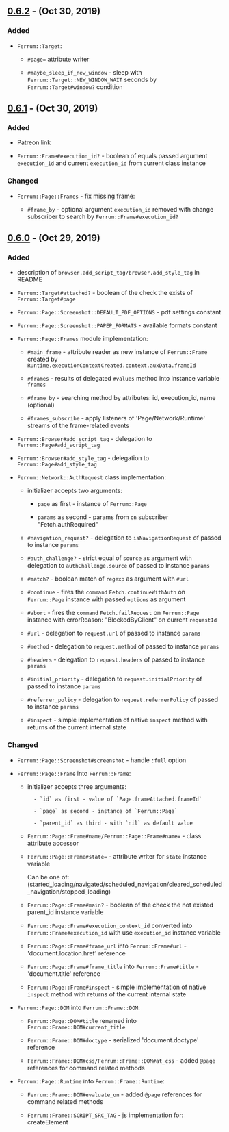 ## [0.6.2] - (Oct 30, 2019) ##

### Added

- `Ferrum::Target`:
    
    - `#page=` attribute writer

    - `#maybe_sleep_if_new_window` - sleep with `Ferrum::Target::NEW_WINDOW_WAIT` seconds by `Ferrum::Target#window?` condition

## [0.6.1] - (Oct 30, 2019) ##

### Added

- Patreon link

- `Ferrum::Frame#execution_id?` - boolean of equals passed argument `execution_id` and current `execution_id` from current class instance

### Changed

- `Ferrum::Page::Frames` - fix missing frame:

    - `#frame_by` - optional argument `execution_id` removed with change subscriber to search by `Ferrum::Frame#execution_id?`

## [0.6.0] - (Oct 29, 2019) ##

### Added

- description of `browser.add_script_tag/browser.add_style_tag` in README

- `Ferrum::Target#attached?` - boolean of the check the exists of `Ferrum::Target#page`

- `Ferrum::Page::Screenshot::DEFAULT_PDF_OPTIONS` - pdf settings constant

- `Ferrum::Page::Screenshot::PAPEP_FORMATS` - available formats constant

- `Ferrum::Page::Frames` module implementation:

    - `#main_frame` - attribute reader as new instance of `Ferrum::Frame` created by `Runtime.executionContextCreated.context.auxData.frameId`

    - `#frames` - results of delegated `#values` method into instance variable `frames`

    - `#frame_by` - searching method by attributes: id, execution_id, name (optional)

    - `#frames_subscribe` - apply listeners of 'Page/Network/Runtime' streams of the frame-related events

- `Ferrum::Browser#add_script_tag` - delegation to `Ferrum::Page#add_script_tag`

- `Ferrum::Browser#add_style_tag` - delegation to `Ferrum::Page#add_style_tag`

- `Ferrum::Network::AuthRequest` class implementation:

    - initializer accepts two arguments:

        - `page` as first - instance of `Ferrum::Page`

        - `params` as second - params from `on` subscriber "Fetch.authRequired"

    - `#navigation_request?` - delegation to `isNavigationRequest` of passed to instance `params`

    - `#auth_challenge?` - strict equal of `source` as argument with delegation to `authChallenge.source` of passed to instance `params`

    - `#match?` - boolean match of `regexp` as argument with `#url`

    - `#continue` - fires the `command` `Fetch.continueWithAuth` on `Ferrum::Page` instance with passed `options` as argument

    - `#abort` - fires the `command` `Fetch.failRequest` on `Ferrum::Page` instance with errorReason: "BlockedByClient" on current `requestId`

    - `#url` - delegation to `request.url` of passed to instance `params`

    - `#method` - delegation to `request.method` of passed to instance `params`

    - `#headers` - delegation to `request.headers` of passed to instance `params`

    - `#initial_priority` - delegation to `request.initialPriority` of passed to instance `params`

    - `#referrer_policy` - delegation to `request.referrerPolicy` of passed to instance `params`

    - `#inspect` - simple implementation of native `inspect` method with returns of the current internal state

### Changed

- `Ferrum::Page::Screenshot#screenshot` - handle `:full` option

- `Ferrum::Page::Frame` into `Ferrum::Frame`:

    - initializer accepts three arguments:

            - `id` as first - value of `Page.frameAttached.frameId`

            - `page` as second - instance of `Ferrum::Page`

            - `parent_id` as third - with `nil` as default value

    - `Ferrum::Page::Frame#name/Ferrum::Page::Frame#name=` - class attribute accessor

    - `Ferrum::Page::Frame#state=` - attribute writer for `state` instance variable

        Can be one of: (started_loading/navigated/scheduled_navigation/cleared_scheduled_navigation/stopped_loading)

    - `Ferrum::Page::Frame#main?` - boolean of the check the not existed parent_id instance variable

    - `Ferrum::Page::Frame#execution_context_id` converted into `Ferrum::Frame#execution_id` with use `execution_id` instance variable

    - `Ferrum::Page::Frame#frame_url` into `Ferrum::Frame#url` - 'document.location.href' reference

    - `Ferrum::Page::Frame#frame_title` into `Ferrum::Frame#title` - 'document.title' reference

    - `Ferrum::Page::Frame#inspect` - simple implementation of native `inspect` method with returns of the current internal state

- `Ferrum::Page::DOM` into `Ferrum::Frame::DOM`:

    - `Ferrum::Page::DOM#title` renamed into `Ferrum::Frame::DOM#current_title`

    - `Ferrum::Frame::DOM#doctype` - serialized 'document.doctype' reference

    - `Ferrum::Frame::DOM#css/Ferrum::Frame::DOM#at_css` - added `@page` references for command related methods

- `Ferrum::Page::Runtime` into `Ferrum::Frame::Runtime`:

    - `Ferrum::Frame::DOM#evaluate_on` - added `@page` references for command related methods

    - `Ferrum::Frame::SCRIPT_SRC_TAG` - js implementation for: createElement <script>, fil in `src` with appendChild into document.head

    - `Ferrum::Frame::SCRIPT_TEXT_TAG` - js implementation for: createElement <script>, fil in `text` with appendChild into document.head

    - `Ferrum::Frame::STYLE_TAG` - js implementation for: createElement <style> with appendChild into document.head

    - `Ferrum::Frame::LINK_TAG` - js implementation for: createElement <link>, fil in `href` with appendChild into document.head

    - `Ferrum::Frame::Runtime#add_script_tag` - fires `evaluate_async` with passed args: url, path, content, type: "text/javascript"

    - `Ferrum::Frame::Runtime#add_style_tag` - fires `evaluate_async` with passed args: url, path, content

- `Ferrum::Network` - switch from deprecated `Network.continueInterceptedRequest` to `Fetch.continueRequest`

- `Ferrum::Network::Exchange`:

    - first argument `page` for initialize with fill `page` instance variable

    - `#build_response` - fix arguments for `Network::Response.new`

    - `#inspect` - simple implementation of native `inspect` method with returns of the current internal state

- `Ferrum::Network::InterceptedRequest`:

    - `#interception_id` into `#request_id` as `requestId` reference on passed `params`
    
    - `#respond` - the `custom request fulfilment support` implementation by fires the `command` `Fetch.failRequest` on `Ferrum::Page` instance with passed `options` as argument

- `Ferrum::Network::Response`:

    - first argument `page` for initialize with fill `page` instance variable

    - `#body` - implementation of ability to get response body by fires the `command` `Network.getResponseBody` on `Ferrum::Page` instance with on specific `requestId`

    - `#main?` - boolean of equals `page.network.response` and current class instance

    - `#==` - boolean of equals passed argument object.id and current `requestId` from `params` instance variable

    - `#inspect` - simple implementation of native `inspect` method with returns of the current internal state

- `Ferrum::Node`:

    - replaced first argument `page` into `frame` / `page` instance variable initialized as `frame.page`

    - `#frame_id` - delegation to `frameId` of passed to instance `description`

    - `#frame` - instance of frame from `page` instance found by `#frame_id`

- `Ferrum::Page::Event` - add frames implementation:

    - `event/document_id` attribute readers

    - `#subscribe` listeners replaced with `#frames_subscribe` from included `Ferrum::Page::Frames` instance

    - `#resize` - evaluate JS: document.documentElement.scrollWidth, document.documentElement.scrollHeight for fullscreen case

### Removed

- `Ferrum::Page`

    - `#frame_name`

    - `#frame_url`, with delegated `Ferrum::Browser#frame_url`

    - `#frame_title`, with delegated `Ferrum::Browser#frame_title`

    - `#within_frame`, with delegated `Ferrum::Browser#within_frame`

- `Ferrum::Page::Event`:
 
    - include DOM, Runtime, Frame

    - `waiting_frames` instance variable

    - `frame_stack` instance variable

## [0.5.0] - (Sep 27, 2019) ##

### Added

- description of `Thread safety` approach section in README

- `Ferrum::NoSuchTargetError`

- `Ferrum::Network::Request#url_fragment` - delegation to `urlFragment` of instance `request`

- The removing of temporary directory on `Ferrum::Browser::Process#stop`:

    `Ferrum::Browser::Process.directory_remover` proc for remove entry with the passed path to the temporary directory as an argument

- `Ferrum::Page#viewport_size` - evaluates JS: `innerWidth` and `innerHeight` values on `window` object

- `Ferrum::Page#document_size` - evaluates JS: `offsetWidth` and `offsetHeight` values on `document.documentElement` object

- `Ferrum::Browser#viewport_size` - delegation to `Ferrum::Page#viewport_size`

- `Ferrum::Context` class implementation:

    - initializer accepts three arguments:

        - `browser` as first - instance of `Ferrum::Browser`

        - `contexts` as second - instance of `Ferrum::Contexts`

        - `id` as third - the value of browser command: `Target.createBrowserContext.browserContextId`

    - includes `id` attribute reader - the passed argument: `id`

    - includes `targets` attribute reader - the thread safe instance of hash

    - includes `pendings` attribute reader - the thread safe instance of mutable variable

    - includes `POSITION` constant - the freeze array of `first` `last` symbols  

    - `#default_target` - memoization of `#create_target` result

    - `#create_target` - assigns `target.id` as fetch of `targetId` from `Target.createTarget` with assign `target` from `targetInfo`

    - `#page` - delegation to `default_target` of `Ferrum::Context`

    - `#pages` - delegations to `page`'s taken from `Ferrum::Context#targets` as `values`
 
    - `#windows` - delegations to `page`'s taken from `Ferrum::Context#targets` as `values` with `window?` truthy condition
    
        takes `position` as first argument and optional second argument `size` with `1` as default value
           
        may raise `ArgumentError` on the passed `position` which not included into `Ferrum::Context::POSITION` constant values

    - `#create_page` - delegation to `target` with the `target` recreation by `Ferrum::Context#create_target`

    - `#add_target` - creates new instance of `Ferrum::Target` with fill by `Ferrum::Target.window?` condition of:
     
        `targets` instance variable on `id` or `pendings` instance variable as replace of `@value`

    - `#update_target` - updates specific `target` in `targets` instance variable by `target_id` and `params` which are passed as arguments  

    - `#delete_target` - deletes from `targets` instance variable by passed `target_id` as argument

    - `#dispose` - disposes from `contexts` instance variable by passed `id` as attribute reader

    - `#inspect` - simple implementation of native `inspect` method with returns of the current internal state

- `Ferrum::Target` class implementation:

    - initializer accepts two arguments:

        - `browser` as first - instance of `Ferrum::Browser`

        - `params` as second (optional) - instance of `Ferrum::Contexts`

    - `#update` - attribute writer for `params` instance variable by passed `params` as one argument 

    - `#page` - new instance of `Ferrum::Page` created for specific `targetId`

    - `#window?` - boolean of the check the exists of `Ferrum::Target#opener_id` 

    - `#id` - delegation to `targetId` of passed to instance `params`

    - `#type` - delegation to `type` of passed to instance `params`

    - `#title` - delegation to `title` of passed to instance `params`

    - `#url` - delegation to `url` of passed to instance `params`

    - `#opener_id` - delegation to `openerId` of passed to instance `params`

    - `#context_id` - delegation to `browserContextId` of passed to instance `params`

- `Ferrum::Contexts` class implementation: (subscriber on `Target.targetCreated`)

    - initializer accepts `browser` as the one argument

    - includes `contexts` attribute reader - the thread safe instance of hash

    - `#default_context` - memoization of `#create` result

    - `#find_by` - finding the last match in `contexts` instance variable by match of passed `target_id` into `targets.keys`

        required `target_id: value` argument
    
        returns `nil` on the not-matched case

    - `#create` - assigns new instance of `Ferrum::Context` with fetched `browserContextId` from `Target.createBrowserContext` into `contexts` instance variable
    
        returns the created instance of `Ferrum::Context` 

    - `#dispose` - removes specific `context` from `contexts` instance variable by passed `context_id` with fires `Target.disposeBrowserContext` browser command

        returns `true` boolean on the success dispose

    - `#reset` - nullify the `default_context` instance variable and fires the `dispose` method on each `context` in `contexts` instance variable

- `Ferrum::Browser#contexts` - reader of `Ferrum::Contexts` instance:

- `Ferrum::Browser#default_context` - delegation to `Ferrum::Browser#contexts`

- the delegation to `Ferrum::Browser#default_context`:

    - `Ferrum::Browser#create_target`
    
    - `Ferrum::Browser#create_page`

    - `Ferrum::Browser#pages`

    - `Ferrum::Browser#windows`

### Changed

- `Ferrum::NoSuchWindowError` into `NoSuchPageError`

- `Ferrum::Page::NEW_WINDOW_WAIT` moved as unchanged to `Ferrum::Target`

- `Ferrum::Browser#page` - the delegation from `Ferrum::Browser#targets` to `Ferrum::Browser#default_context`

- `Ferrum::Browser#page` - from the instance of `Ferrum::Browser#targets` into delegation to `Ferrum::Browser#default_context`

### Removed

- `Ferrum::EmptyTargetsError`

- the `hack` to handle `new window` which doesn't have events at all by `Ferrum::Page#session_id` with `Target.attachToTarget` and `Target.detachFromTarget` usage

- `Ferrum::Page#close_connection` - the logic is moved to `Ferrum::Page#close` directly

- the third argument (`new_window = false`) for `Ferrum::Page` initializer  

- `Ferrum::Targets` class with the delegations to `Ferrum::Targets` instance in `Ferrum::Browser` instance:
    
    - `Ferrum::Browser#window_handle`
    
    - `Ferrum::Browser#window_handles`
    
    - `Ferrum::Browser#switch_to_window`
    
    - `Ferrum::Browser#open_new_window`
    
    - `Ferrum::Browser#close_window`
    
    - `Ferrum::Browser#within_window`

## [0.4.0] - (Sep 17, 2019) ##

### Added

- `Ferrum::Network` module - moved logic from `Ferrum::Page::Net` with addition changes

- `Ferrum::Browser#network` - instance of `Ferrum::Network` from delegated `Ferrum::Page` instance

- `Ferrum::Network#request` & `Ferrum::Network#response` - delegation to `Network::Exchange` instance

- `Ferrum::Network#first_by` / `Ferrum::Network#last_by` - implemented searching by passed request_id in `Network::Exchange` instance 

- `Ferrum::Browser#traffic` delegation to `Ferrum::Network` of `Network::Exchange` instances

- `Ferrum::Network::Exchange` - simple request/response constructor with monitoring

    - `#build_request` - instance of `Network::Request` with passed params
    
    - `#build_response` - instance of `Network::Response` with passed params

    - `#build_error` - instance of `Network::Error` with passed params
    
    - `#navigation_request?` - the request verification on document by passed frame_id
    
    - `#blocked?` - boolean which becomes true when no the constructed response

    - `#to_a` - returns array of constructed request/response/error instances

- `Ferrum::Network::Request#type` - delegation to `type` of passed to instance params

- `Ferrum::Network::Request#type?` - boolean compare with `type` of instance with passed type as argument

- `Ferrum::Network::Request#frame_id` - delegation to `frameId` of passed to instance params

- `Ferrum::Network::InterceptedRequest#abort` - fires `continue` method of instance with `errorReason` as `Aborted`   

- `Ferrum::Network::InterceptedRequest#inspect` - simple implementation of native `inspect` method with returns of the current internal state  

- `Ferrum::Page::Frame#frame_id` - reader to public available of `frameId` by `Ferrum::Page#frame_id`

### Changed

- description of `Network/Authorization/Interception` sections in README

- `Ferrum::Browser#screenshot` & `Ferrum::Browser#pdf` methods are returns bin when no path is given

- `Ferrum::Browser#status` delegated to `Ferrum::Network`

- `Ferrum::Browser#authorize` delegated to `Ferrum::Network`

- `Ferrum::Network` module into `class` approach for `InterceptedRequest/Request/Response/Error` classes

- `Ferrum::Browser#intercept_request` into `Ferrum::Network#intercept`

- `Ferrum::Browser#subscribe` into `Ferrum::Network#subscribe` with public available

- `Ferrum::Browser#authorized_response` into `Ferrum::Network#authorized_response` with public available

- `Ferrum::Browser#clear_memory_cache` & `Ferrum::Browser#clear_network_traffic`

    merged to `Ferrum::Network#clear` with addition of `traffic` clear by the argument as symbol type of `traffic/cache`

- `Ferrum::Network::Request#time` - use `wallTime` params fir time detection

- `body_size` attribute writer of `Ferrum::Network::Response` with reduce of size on headers_size

    to handle `encodedDataLength` when `Network.responseReceived` is not dispatched

### Removed

- `Ferrum::Network::Response#redirect_url`

- `Ferrum::Page::Net`

- `Ferrum::Browser#abort_request`

- `Ferrum::Browser#continue_request`

- `Ferrum::Browser#response_headers`

- `Ferrum::Browser#network_traffic`

- `Ferrum::Network::InterceptedRequest#is_navigation_request=` (attribute writer)

## [0.3.0] - (Sep 12, 2019) ##

### Added

- CI build by TravisCI for ruby versions: `2.3/2.4/2.5/2.6/jruby-9.2.8.0`

- fix specs with support of MacOS time formats

- `Ferrum::Mouse::CLICK_WAIT` as `FERRUM_CLICK_WAIT` `ENV-var` with `0.1` as default value

- `Ferrum::Browser#authorize` option `:type` with valid values `:server` (by default), `:proxy`

- Logo :tada:

- `Ferrum::Node#inner_text` - evaluates JS: `this.innerText` on Node instance

- `Ferrum::Page::Runtime::INTERMITTENT_ATTEMPTS` as `FERRUM_INTERMITTENT_ATTEMPTS` `ENV-var` with `6` as default value

- `Ferrum::Page::Runtime::INTERMITTENT_SLEEP` as `FERRUM_INTERMITTENT_SLEEP` `ENV-var` with `0.1` as default value

- `Ferrum::Page#on` getting the `name` as option with `:dialog/:request_intercepted` cases & `block` as last argument

- `Ferrum::Browser#on` - delegated actions to `Ferrum::Page` instance

- `Ferrum::Dialog` object to handle JavaScript Dialog's

    - required `page, params` as init arguments

    - `#accept` fires JS: `Page.handleJavaScriptDialog` as command on provided `Ferrum::Page` instance with options which included `accept: true`

    - `#dismiss` fires JS: `Page.handleJavaScriptDialog` as command on provided `Ferrum::Page` instance with `accept: false`

    - `#match?` compare message by passed regexp

    - description of `Dialog` feature in README

- `Ferrum::Page::Event` extend of `Concurrent::Event` with implementation of `reset/wait` fix
 
    - implement `Ferrum::Page::Event#iteration` to reuse `synchronize` block on `@iteration` value of `Concurrent::Event`

    - redefinition of `Concurrent::Event#reset` - increase `@iteration` outside of `if @set` block

- `FERRUM_PROCESS_TIMEOUT` `ENV-var` as `Ferrum::Browser::Process::PROCESS_TIMEOUT` with `2` as default value

- Elapsed time implementation:

    - `Ferrum::Browser::Process::WAIT_KILLED` with `0.05`
    
    - `Ferrum.monotonic_time` - delegation to `Concurrent` object

    - `Ferrum.started` - class variable `@@started` as `monotonic_time`

    - `Ferrum.elapsed_time` - a difference of `monotonic_time` as minuend and passed time as argument or `@@started` as subtrahend

    - `Ferrum.timeout?` - boolean compare passed values `(start, timeout)` by `elapsed_time`

- JRuby support by replaces of `::Process::CLOCK_MONOTONIC` usages according to `Elapsed-time` implementation

### Changed

- fix globally changing of Thread behaviour on options `abort_on_exception/report_on_exception`

- `Ferrum::Page::Input#find_position` into `Ferrum::Node#find_position`

- `Ferrum::Browser#scroll_to` into `Ferrum::Mouse#scroll_to`

- option `:timeout` into `:wait` for `Ferrum::Page#command` / `Ferrum::Mouse#click`

- description of `Authorization` options in README

- `Ferrum::Page::Net#intercept_request` block as last argument into `Ferrum::Page::Net#on(:request_intercepted)` with passed block

- `Ferrum::Browser::TIMEOUT` into `Ferrum::Browser::DEFAULT_TIMEOUT` as `FERRUM_DEFAULT_TIMEOUT` `ENV-var` with `5` as default value

- usage of `Concurrent::Event` into `Ferrum::Page::Event` as `@event` of `Ferrum::Page` instance
 
- `Ferrum::Page::NEW_WINDOW_BUG_SLEEP` into `Ferrum::Page::NEW_WINDOW_WAIT` as `FERRUM_NEW_WINDOW_WAIT` `ENV-var` with `0.3` as default value 

### Removed

- `Ferrum::Page::Input`

- `Ferrum::Browser#proxy_authorize` / `Ferrum::Page::Net#proxy_authorize`

- `Ferrum::ModalNotFoundError`

- `Ferrum::Page#reset_modals` with delegation to `Ferrum::Browser`

- `Ferrum::Page#find_modal` with delegation to `Ferrum::Browser`

- `Ferrum::Page#accept_prompt` with delegation to `Ferrum::Browser`

- `Ferrum::Page#dismiss_confirm` with delegation to `Ferrum::Browser`

- `Ferrum::Page#accept_confirm` with delegation to `Ferrum::Browser`

- `Ferrum::Browser#on_request_intercepted`

## [0.2.1] - (Sep 5, 2019) ##

### Added

- handle `EOFError/Errno::ECONNRESET/Errno::EPIPE` errors with rescue

- description options of `Customization` in README

### Changed

- increased `Browser::Process::PROCESS_TIMEOUT` constant by 1

- `Ferrum::Network::InterceptedRequest#match?` to handle cases for `Ruby 2.3` and less
 
## [0.2.0] - (Sep 3, 2019) ##

### Added

- snippet examples of the actions in README

- `Ferrum::Node#focus` - fires the `command` `DOM.focus` on `Ferrum::Page` instance

- `Ferrum::Node#blur` - evaluates JS: `this.blur()` on `Ferrum::Page` instance

- `Ferrum::Node#click` - fires the native `click` on `Ferrum::Page` instance

- usage of `FERRUM_INTERMITTENT_ATTEMPTS` `ENV-var` on the rescue of runtime intermittent error

- implementation's of `Ferrum::Page::DOM#xpath` & `Ferrum::Page::DOM#at_xpath` 

- `Ferrum.with_attempts` - retry attempt with the sleep on the block passed as an argument

- `Ferrum::NoExecutionContextError` - raises when there's no `context` available

- `Ferrum::Node#attribute` - evaluates JS: `this.getAttribute` with passed `name`

- `Ferrum::Mouse` - dedicated class of `mouse` actions: `click/down/up/move`

- `Ferrum::Browser#mouse` - delegated actions to `Ferrum::Mouse` instance extracted from `Ferrum::Page::Input`

- `Ferrum::Page::Input#find_position` - usage of `DOM.getContentQuads` to find position of node by `top/left`

- `Ferrum::Keyboard` - dedicated class of `keyboard` actions: `down/up/type/modifiers`

- `Ferrum::Browser#keyboard` - delegated actions to `Ferrum::Keyboard` instance extracted from `Ferrum::Page::Input`

- `Ferrum::Headers` dedicated class of headers manager with `get/set/clear/add` actions which delegated to `Ferrum::Page` instance

- `Ferrum::Cookies` dedicated class which includes logic from `Ferrum::Browser::API::Cookie` & `Ferrum::Cookie` with actions: `all/[]/set/remove/clear`

- `Ferrum::Page#cookies` - delegated actions to `Ferrum::Cookies` instance

- `Ferrum::Page::Screenshot` module with methods `screenshot/pdf` implemented by commands `Page.captureScreenshot/Page.printToPDF`

- `Ferrum::Browser#screenshot` - delegated actions to `Page::Screenshot` module

- `Ferrum::Network::InterceptedRequest` class with methods: `auth_challenge?/match?/abort/continue/url/method/headers/initial_priority/referrer_policy`

- `Ferrum::Browser#intercept_request` - method with delegated to `Ferrum::Page::Net` which sets pattern into `Network.setRequestInterception`

- `Ferrum::Browser#on_request_intercepted` - method with delegated to `Ferrum::Page::Net` which applies passed block

- `Ferrum::Browser#abort_request` - method with delegated to `Ferrum::Page::Net` which stops request by passed interception_id

### Changed

- `Ferrum::Page::Input#send_keys` into `Ferrum::Page::Input#type`

- `Ferrum::DeadBrowser` into `Ferrum::DeadBrowserError`

- `Ferrum::ModalNotFound` into `Ferrum::ModalNotFoundError`

- `Ferrum::StatusFailError` into `Ferrum::StatusError`

- `Ferrum::NodeError` into `Ferrum::NodeNotFoundError`

- `Ferrum::Page#go_back` into `Ferrum::Page#back`

- `Ferrum::Page#go_forward` into `Ferrum::Page#forward`

- `Ferrum::Page::Dom#property` into `Ferrum::Page#property`

- `Ferrum::Page::Dom#select_file` into `Ferrum::Page#select_file`

- `Ferrum::Node::#click` getting the `mode` argument as option with `right/double/left` cases

- `Ferrum::Page::Frame#switch_to_frame` into `Ferrum::Page::Frame#within_frame` with added case of `ArgumentError`

### Removed

- `Ferrum::ObsoleteNode` error

- `Ferrum::FrameNotFound` error

- `Ferrum::Page::Input#set`

- `Ferrum::Page::Input#select`

- `Ferrum::Node::#attributes`

- `Ferrum::Node::#[]`

- `Ferrum::Node::#select_option`

- `Ferrum::Node::#unselect_option`

- `Ferrum::Node::#visible?`

- `Ferrum::Node::#checked?`

- `Ferrum::Node::#selected?`

- `Ferrum::Node::#disabled?`

- `Ferrum::Node::#path`

- `Ferrum::Node::#right_click`

- `Ferrum::Node::#double_click`

- `Ferrum::Page::Input#type`

- `Ferrum::Page::Input#generate_modifiers`

- `Ferrum::Browser::API` - `Header, Cookie, Screenshot, Intercept`

- `Ferrum::Browser#set_overrides`

- `Ferrum::Browser#url_whitelist`

- `Ferrum::Browser#url_blacklist`

## [0.1.2] - (Aug 27, 2019) ##

### Added

- catch of the intermittent errors inside of `evaluate's` methods

- `Ferrum::Page::Runtime#evaluate_on` - fires `Runtime.callFunctionOn` command with `functionDeclaration` on `Ferrum::Page`

### Removed

- `Ferrum::Page::Runtime#evaluate_in`

## [0.1.1] - (Aug 26, 2019) ##

### Added

- stringify the `url` which passed to `Ferrum::Page#goto`

## [0.1.0] - (Aug 26, 2019) ##

### Added

- fires the `Ferrum::NodeError` on zero of `node_id`

### Changed

- basic description in README 

## [0.1.0.alpha] - (Aug 2, 2019) ##

### Added

- Initial implementation

    #### Modules:

    - `Ferrum`

    - `Ferrum::Network` - simple requests/responses data store

    #### Classes:

    - `Ferrum::Browser` - basic command interface

    - `Ferrum::Cookie` - simple store of the cookie attributes

    - `Ferrum::Node` - abstract level of DOM-node with basic methods

    - `Ferrum::Page` - basic object of the command references, which included `DOM`, network and browser logic

    - `Ferrum::Targets` - initialize of the `window` manager with a clean browser state

    - classes of errors with a description of specific raises reasons

[0.6.2]: https://github.com/rubycdp/ferrum/compare/v0.6.1...v0.6.2
[0.6.1]: https://github.com/rubycdp/ferrum/compare/v0.6...v0.6.1
[0.6.0]: https://github.com/rubycdp/ferrum/compare/v0.5...v0.6
[0.5.0]: https://github.com/rubycdp/ferrum/compare/v0.4...v0.5
[0.4.0]: https://github.com/rubycdp/ferrum/compare/v0.3...v0.4
[0.3.0]: https://github.com/rubycdp/ferrum/compare/v0.2.1...v0.3
[0.2.1]: https://github.com/rubycdp/ferrum/compare/v0.2...v0.2.1
[0.2.0]: https://github.com/rubycdp/ferrum/compare/v0.1.2...v0.2
[0.1.2]: https://github.com/rubycdp/ferrum/compare/v0.1.1...v0.1.2
[0.1.1]: https://github.com/rubycdp/ferrum/compare/v0.1.0...v0.1.1
[0.1.0]: https://github.com/rubycdp/ferrum/compare/v0.1.0.alpha...v0.1.0
[0.1.0.alpha]: https://github.com/rubycdp/ferrum/releases/tag/v0.1.0.alpha

